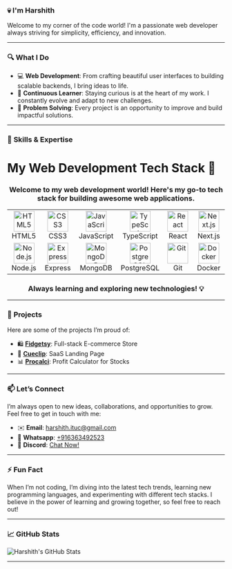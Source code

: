 ### 💀  I'm Harshith ###  

Welcome to my corner of the code world! I'm a passionate web developer always striving for simplicity, efficiency, and innovation.

---

### 🔍 **What I Do**

- 💻 **Web Development**: From crafting beautiful user interfaces to building scalable backends, I bring ideas to life.
- 🧠 **Continuous Learner**: Staying curious is at the heart of my work. I constantly evolve and adapt to new challenges.
- 🎯 **Problem Solving**: Every project is an opportunity to improve and build impactful solutions.

---

### 🚀 **Skills & Expertise**

# My Web Development Tech Stack 🚀

<div align="center">
  <h3>Welcome to my web development world! Here's my go-to tech stack for building awesome web applications.</h3>
</div>

<table align="center">
  <tr>
    <td align="center" width="96">
      <a href="#html5">
        <img src="https://img.shields.io/badge/-HTML5-E34F26?style=flat-square&logo=html5&logoColor=white" width="48" height="48" alt="HTML5" />
      </a>
      <br>HTML5
    </td>
    <td align="center" width="96">
      <a href="#css3">
        <img src="https://img.shields.io/badge/-CSS3-1572B6?style=flat-square&logo=css3&logoColor=white" width="48" height="48" alt="CSS3" />
      </a>
      <br>CSS3
    </td>
    <td align="center" width="96">
      <a href="#javascript">
        <img src="https://img.shields.io/badge/-JavaScript-F7DF1E?style=flat-square&logo=javascript&logoColor=black" width="48" height="48" alt="JavaScript" />
      </a>
      <br>JavaScript
    </td>
    <td align="center" width="96">
      <a href="#typescript">
        <img src="https://img.shields.io/badge/-TypeScript-3178C6?style=flat-square&logo=typescript&logoColor=white" width="48" height="48" alt="TypeScript" />
      </a>
      <br>TypeScript
    </td>
    <td align="center" width="96">
      <a href="#react">
        <img src="https://img.shields.io/badge/-React-61DAFB?style=flat-square&logo=react&logoColor=black" width="48" height="48" alt="React" />
      </a>
      <br>React
    </td>
    <td align="center" width="96">
      <a href="#nextjs">
        <img src="https://img.shields.io/badge/-Next.js-000000?style=flat-square&logo=next.js&logoColor=white" width="48" height="48" alt="Next.js" />
      </a>
      <br>Next.js
    </td>
  </tr>
  <tr>
    <td align="center" width="96"> 
      <a href="#nodejs">
        <img src="https://img.shields.io/badge/-Node.js-339933?style=flat-square&logo=node.js&logoColor=white" width="48" height="48" alt="Node.js" />
      </a>
      <br>Node.js
    </td>
    <td align="center" width="96">
      <a href="#express">
        <img src="https://img.shields.io/badge/-Express-000000?style=flat-square&logo=express&logoColor=white" width="48" height="48" alt="Express" />
      </a>
      <br>Express
    </td>
    <td align="center"  width="96">
      <a href="#mongodb">
        <img src="https://img.shields.io/badge/-MongoDB-47A248?style=flat-square&logo=mongodb&logoColor=white" width="48" height="48" alt="MongoDB" />
      </a>
      <br>MongoDB
    </td>
    <td align="center"  width="96">
      <a href="#postgresql">
        <img src="https://img.shields.io/badge/-PostgreSQL-336791?style=flat-square&logo=postgresql&logoColor=white" width="48" height="48" alt="PostgreSQL" />
      </a>
      <br>PostgreSQL
    </td>
    <td align="center" width="96">
      <a href="#git">
        <img src="https://img.shields.io/badge/-Git-F05032?style=flat-square&logo=git&logoColor=white" width="48" height="48" alt="Git" />
      </a>
      <br>Git
    </td>
    <td align="center"  width="96">
      <a href="#docker">
        <img src="https://img.shields.io/badge/-Docker-2496ED?style=flat-square&logo=docker&logoColor=white" width="48" height="48" alt="Docker" />
      </a>
      <br>Docker
    </td>
  </tr>
</table>

<div align="center">
  <h3>Always learning and exploring new technologies! 💡</h3>
</div>

---

### 💼 **Projects**

Here are some of the projects I’m proud of:

- 🛍️ **[Fidgetsy](https://fidgetsy.shop)**: Full-stack E-commerce Store
- 🎥 **[Cueclip](https://cueclip.netlify.app)**: SaaS Landing Page
- 📊 **[Procalci](https://procalci.netlify.app)**: Profit Calculator for Stocks
---

### 📫 **Let’s Connect**

I’m always open to new ideas, collaborations, and opportunities to grow. Feel free to get in touch with me:

- ✉️ **Email**: [harshith.ituc@gmail.com](mailto:harshith.ituc@gmail.com)
- 📱 **Whatsapp**: [+916363492523](https://wa.me/6363492523)
- 💬 **Discord**: [Chat Now!](https://discord.com/users/techno1016)


---

### ⚡ **Fun Fact**

When I’m not coding, I’m diving into the latest tech trends, learning new programming languages, and experimenting with different tech stacks. I believe in the power of learning and growing together, so feel free to reach out!

---

### 📈 **GitHub Stats**

![Harshith's GitHub Stats](https://github-readme-stats.vercel.app/api?username=ItachiPrime&show_icons=true&hide_title=true&count_private=true&hide=prs&theme=radical)

---

